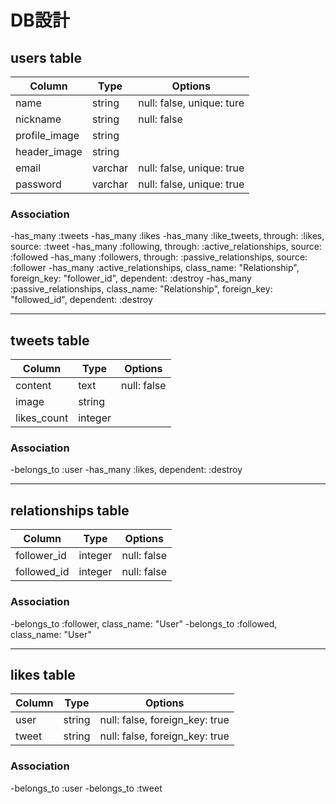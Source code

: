 # DB設計

## users table

|Column|Type|Options|
|------|----|-------|
|name|string|null: false, unique: ture|
|nickname|string|null: false|
|profile_image|string||
|header_image|string||
|email|varchar|null: false, unique: true|
|password|varchar|null: false, unique: true|

### Association
-has_many :tweets
-has_many :likes
-has_many :like_tweets, through: :likes, source: :tweet
-has_many :following, through: :active_relationships, source: :followed
-has_many :followers, through: :passive_relationships, source: :follower
-has_many :active_relationships, class_name: "Relationship", foreign_key: "follower_id", dependent: :destroy
-has_many :passive_relationships, class_name: "Relationship", foreign_key: "followed_id", dependent: :destroy

___________________________________________________________

## tweets table

|Column|Type|Options|
|------|----|-------|
|content|text|null: false|
|image|string||
|likes_count|integer||

### Association
-belongs_to :user
-has_many :likes, dependent: :destroy
___________________________________________________________

## relationships table

|Column|Type|Options|
|------|----|-------|
|follower_id|integer|null: false|
|followed_id|integer|null: false|

### Association
-belongs_to :follower, class_name: "User"
-belongs_to :followed, class_name: "User"
___________________________________________________________

## likes table

|Column|Type|Options|
|------|----|-------|
|user|string|null: false, foreign_key: true|
|tweet|string|null: false, foreign_key: true|

### Association
-belongs_to :user
-belongs_to :tweet
